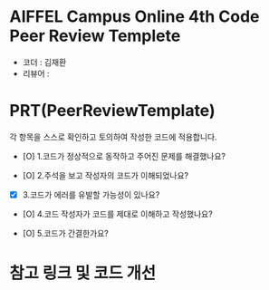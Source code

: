 # AIFFEL Campus Online 4th Code Peer Review Templete
- 코더 : 김재환
- 리뷰어 : 

# PRT(PeerReviewTemplate)
각 항목을 스스로 확인하고 토의하여 작성한 코드에 적용합니다.
- [O] 1.코드가 정상적으로 동작하고 주어진 문제를 해결했나요?

- [O] 2.주석을 보고 작성자의 코드가 이해되었나요?

- [X] 3.코드가 에러를 유발할 가능성이 있나요?

- [O] 4.코드 작성자가 코드를 제대로 이해하고 작성했나요?

- [O] 5.코드가 간결한가요?

# 참고 링크 및 코드 개선

